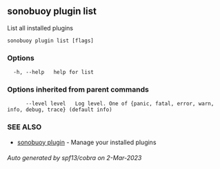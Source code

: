 ## sonobuoy plugin list

List all installed plugins

```
sonobuoy plugin list [flags]
```

### Options

```
  -h, --help   help for list
```

### Options inherited from parent commands

```
      --level level   Log level. One of {panic, fatal, error, warn, info, debug, trace} (default info)
```

### SEE ALSO

* [sonobuoy plugin](sonobuoy_plugin.md)	 - Manage your installed plugins

###### Auto generated by spf13/cobra on 2-Mar-2023

